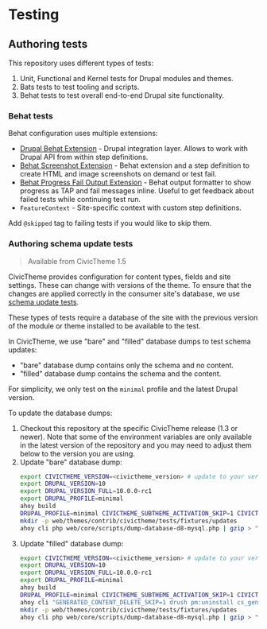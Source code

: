 # Testing

## Authoring tests

This repository uses different types of tests:
1. Unit, Functional and Kernel tests for Drupal modules and themes.
2. Bats tests to test tooling and scripts.
3. Behat tests to test overall end-to-end Drupal site functionality.

### Behat tests

Behat configuration uses multiple extensions:
- [Drupal Behat Extension](https://github.com/jhedstrom/drupalextension) - Drupal integration layer. Allows to work with Drupal API from within step definitions.
- [Behat Screenshot Extension](https://github.com/integratedexperts/behat-screenshot) - Behat extension and a step definition to create HTML and image screenshots on demand or test fail.
- [Behat Progress Fail Output Extension](https://github.com/integratedexperts/behat-format-progress-fail) - Behat output formatter to show progress as TAP and fail messages inline. Useful to get feedback about failed tests while continuing test run.
- `FeatureContext` - Site-specific context with custom step definitions.

Add `@skipped` tag to failing tests if you would like to skip them.

### Authoring schema update tests

> Available from CivicTheme 1.5

CivicTheme provides configuration for content types, fields and site settings.
These can change with versions of the theme. To ensure that the changes are
applied correctly in the consumer site's database, we use
[schema update tests](web/themes/contrib/civictheme/tests/src/Functional/Update).

These types of tests require a database of the site with the previous
version of the module or theme installed to be available to the test.

In CivicTheme, we use "bare" and "filled" database dumps to test schema updates:
- "bare" database dump contains only the schema and no content.
- "filled" database dump contains the schema and the content.

For simplicity, we only test on the `minimal` profile and the latest Drupal version.

To update the database dumps:

1. Checkout this repository at the specific CivicTheme release (1.3 or newer).
   Note that some of the environment variables are only available in the latest
   version of the repository and you may need to adjust them below to the version
   you are using.
2. Update "bare" database dump:
   ```bash
   export CIVICTHEME_VERSION=<civictheme_version> # update to your version
   export DRUPAL_VERSION=10
   export DRUPAL_VERSION_FULL=10.0.0-rc1
   export DRUPAL_PROFILE=minimal
   ahoy build
   DRUPAL_PROFILE=minimal CIVICTHEME_SUBTHEME_ACTIVATION_SKIP=1 CIVICTHEME_ADDITIONAL_MODULES_ACTIVATION_SKIP=1 CIVICTHEME_GENERATED_CONTENT_CREATE_SKIP=1 ahoy provision
   mkdir -p web/themes/contrib/civictheme/tests/fixtures/updates
   ahoy cli php web/core/scripts/dump-database-d8-mysql.php | gzip > "web/themes/contrib/civictheme/tests/fixtures/updates/drupal_${DRUPAL_VERSION_FULL}.${DRUPAL_PROFILE}.civictheme_${CIVICTHEME_VERSION}.bare.php.gz"
   ```
3. Update "filled" database dump:
   ```bash
   export CIVICTHEME_VERSION=<civictheme_version> # update to your version
   export DRUPAL_VERSION=10
   export DRUPAL_VERSION_FULL=10.0.0-rc1
   export DRUPAL_PROFILE=minimal
   ahoy build
   DRUPAL_PROFILE=minimal CIVICTHEME_SUBTHEME_ACTIVATION_SKIP=1 CIVICTHEME_ADDITIONAL_MODULES_ACTIVATION_SKIP=1 ahoy provision
   ahoy cli "GENERATED_CONTENT_DELETE_SKIP=1 drush pm:uninstall cs_generated_content generated_content -y"
   mkdir -p web/themes/contrib/civictheme/tests/fixtures/updates
   ahoy cli php web/core/scripts/dump-database-d8-mysql.php | gzip > "web/themes/contrib/civictheme/tests/fixtures/updates/drupal_${DRUPAL_VERSION_FULL}.${DRUPAL_PROFILE}.civictheme_${CIVICTHEME_VERSION}.filled.php.gz"
   ```
